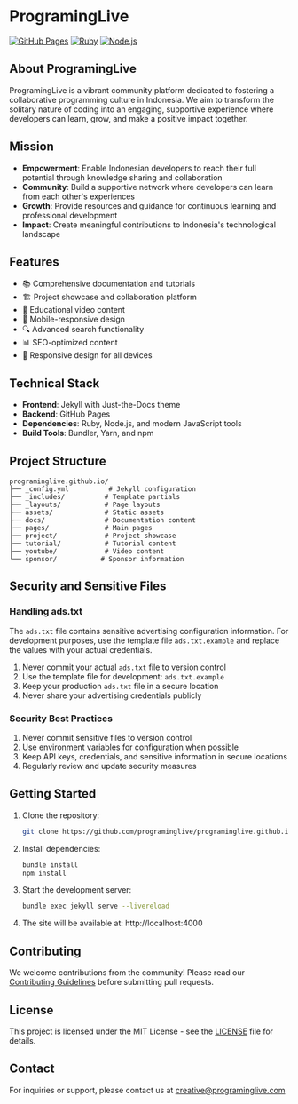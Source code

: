# ProgramingLive

[![GitHub Pages](https://img.shields.io/badge/GitHub%20Pages-Online-brightgreen)](https://programinglive.github.io)
[![Ruby](https://img.shields.io/badge/Ruby-3.2.2-red)](https://ruby-lang.org)
[![Node.js](https://img.shields.io/badge/Node.js-18.16.0-blue)](https://nodejs.org)

## About ProgramingLive

ProgramingLive is a vibrant community platform dedicated to fostering a collaborative programming culture in Indonesia. We aim to transform the solitary nature of coding into an engaging, supportive experience where developers can learn, grow, and make a positive impact together.

## Mission

- **Empowerment**: Enable Indonesian developers to reach their full potential through knowledge sharing and collaboration
- **Community**: Build a supportive network where developers can learn from each other's experiences
- **Growth**: Provide resources and guidance for continuous learning and professional development
- **Impact**: Create meaningful contributions to Indonesia's technological landscape

## Features

- 📚 Comprehensive documentation and tutorials
- 🏗️ Project showcase and collaboration platform
- 🎥 Educational video content
- 📱 Mobile-responsive design
- 🔍 Advanced search functionality
- 📊 SEO-optimized content
- 📱 Responsive design for all devices

## Technical Stack

- **Frontend**: Jekyll with Just-the-Docs theme
- **Backend**: GitHub Pages
- **Dependencies**: Ruby, Node.js, and modern JavaScript tools
- **Build Tools**: Bundler, Yarn, and npm

## Project Structure

```
programinglive.github.io/
├── _config.yml          # Jekyll configuration
├── _includes/          # Template partials
├── _layouts/           # Page layouts
├── assets/             # Static assets
├── docs/               # Documentation content
├── pages/              # Main pages
├── project/            # Project showcase
├── tutorial/           # Tutorial content
├── youtube/            # Video content
└── sponsor/           # Sponsor information
```

## Security and Sensitive Files

### Handling ads.txt
The `ads.txt` file contains sensitive advertising configuration information. For development purposes, use the template file `ads.txt.example` and replace the values with your actual credentials.

1. Never commit your actual `ads.txt` file to version control
2. Use the template file for development: `ads.txt.example`
3. Keep your production `ads.txt` file in a secure location
4. Never share your advertising credentials publicly

### Security Best Practices

1. Never commit sensitive files to version control
2. Use environment variables for configuration when possible
3. Keep API keys, credentials, and sensitive information in secure locations
4. Regularly review and update security measures

## Getting Started

1. Clone the repository:
   ```bash
   git clone https://github.com/programinglive/programinglive.github.io.git
   ```

2. Install dependencies:
   ```bash
   bundle install
   npm install
   ```

3. Start the development server:
   ```bash
   bundle exec jekyll serve --livereload
   ```

4. The site will be available at: http://localhost:4000

## Contributing

We welcome contributions from the community! Please read our [Contributing Guidelines](CONTRIBUTING.md) before submitting pull requests.

## License

This project is licensed under the MIT License - see the [LICENSE](LICENSE) file for details.

## Contact

For inquiries or support, please contact us at creative@programinglive.com